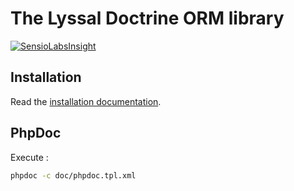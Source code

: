 # The Lyssal Doctrine ORM library

[![SensioLabsInsight](https://insight.sensiolabs.com/projects/c7174c91-9397-4bc9-9695-9bfad1eda907/big.png)](https://insight.sensiolabs.com/projects/c7174c91-9397-4bc9-9695-9bfad1eda907)


## Installation

Read the [installation documentation](doc/Installation.md).


## PhpDoc

Execute :

```sh
phpdoc -c doc/phpdoc.tpl.xml
```
